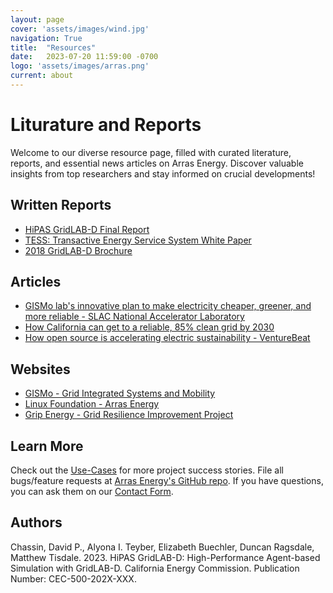 ```yaml
---
layout: page
cover: 'assets/images/wind.jpg'
navigation: True
title:  "Resources"
date:   2023-07-20 11:59:00 -0700
logo: 'assets/images/arras.png'
current: about
---
```


# Liturature and Reports

Welcome to our diverse resource page, filled with curated literature, reports, and essential news articles on Arras Energy. Discover valuable insights from top researchers and stay informed on crucial developments!

## Written Reports

- [HiPAS GridLAB-D Final Report](https://docs.google.com/document/d/1-5gXOLEBrHTsQXwa979527SMydM5_M6X/edit)
- [TESS: Transactive Energy Service System White Paper](https://s3.us-east-2.amazonaws.com/tess.slacgismo.org/Chassin+et+al%2C+TESS+White+Paper+(2019).pdf)
- [2018 GridLAB-D Brochure](https://www.gridlabd.org/brochures/20180212_gridlabd_brochure.pdf)

## Articles

- [GISMo lab's innovative plan to make electricity cheaper, greener, and more reliable - SLAC National Accelerator Laboratory](https://www6.slac.stanford.edu/news/2022-02-28-gismo-labs-innovative-plan-make-electricity-cheaper-greener-and-more-reliable)
- [How California can get to a reliable, 85% clean grid by 2030](https://www.canarymedia.com/articles/clean-energy/how-california-can-get-to-a-reliable-85-clean-grid-by-2030)
- [How open source is accelerating electric sustainability - VentureBeat](https://venturebeat.com/programming-development/how-open-source-is-accelerating-electric-sustainability/)

## Websites

- [GISMo - Grid Integrated Systems and Mobility](https://gismo.slac.stanford.edu/)
- [Linux Foundation - Arras Energy](https://lfenergy.org/projects/arras/)
- [Grip Energy - Grid Resilience Improvement Project](https://www.grip.energy/)

## Learn More
Check out the [Use-Cases][Use-Cases] for more project success stories. File all bugs/feature requests at [Arras Energy's GitHub repo][Arras Energy's GitHub repo]. If you have questions, you can ask them on our [Contact Form][Contact Form].

## Authors
Chassin, David P., Alyona I. Teyber, Elizabeth Buechler, Duncan Ragsdale, Matthew Tisdale. 2023. HiPAS GridLAB-D: High-Performance Agent-based Simulation with GridLAB-D.
California Energy Commission. Publication Number: CEC-500-202X-XXX.

[Use-Cases]: https://google.com
[Arras Energy's GitHub repo]: https://github.com/arras-energy
[Contact Form]: https://talk.jekyllrb.com/
